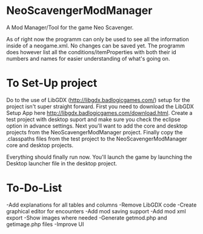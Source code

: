 NeoScavengerModManager
======================

A Mod Manager/Tool for the game Neo Scavenger.

As of right now the programm can only be used to see all the information inside of a neogame.xml.
No changes can be saved yet.
The programm does however list all the conditions/itemProperties with both their id numbers and names for easier understanding of what's going on.

To Set-Up project
======================
Do to the use of LibGDX (http://libgdx.badlogicgames.com/) setup for the project isn't super straight forward.
First you need to download the LibGDX Setup App here http://libgdx.badlogicgames.com/download.html.
Create a test project with desktop suport and make sure you check the eclipse option in advance settings.
Next you'll want to add the core and desktop projects from the NeoScavengerModManager project.
Finally copy the .classpaths files from the test project to the NeoScavengerModManager core and desktop projects.

Everything should finally run now. You'll launch the game by launching the Desktop launcher file in the desktop project.

To-Do-List
======================
-Add explanations for all tables and columns
-Remove LibGDX code
-Create graphical editor for encounters
-Add mod saving support
-Add mod xml export
-Show images where needed
-Generate getmod.php and getimage.php files
-Improve UI
